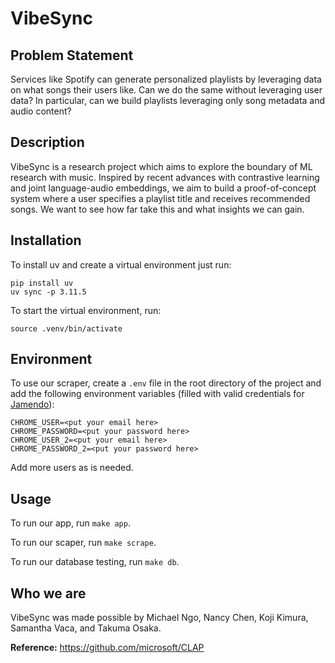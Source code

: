 # VibeSync
## Problem Statement
Services like Spotify can generate personalized playlists by leveraging data on what songs their users like. Can we do the same without leveraging user data? In particular, can we build playlists leveraging only song metadata and audio content?
## Description
VibeSync is a research project which aims to explore the boundary of ML research with music. Inspired by recent advances with contrastive learning and joint language-audio embeddings, we aim to build a proof-of-concept system where a user specifies a playlist title and receives recommended songs. We want to see how far take this and what insights we can gain.

## Installation
To install uv and create a virtual environment just run:
```shell
pip install uv
uv sync -p 3.11.5
```
To start the virtual environment, run:
```shell
source .venv/bin/activate
```
## Environment
To use our scraper, create a `.env` file in the root directory of the project and add the following environment variables (filled with valid credentials for [Jamendo](https://jamendo.com/)):
```
CHROME_USER=<put your email here>
CHROME_PASSWORD=<put your password here>
CHROME_USER_2=<put your email here>
CHROME_PASSWORD_2=<put your password here>
```
Add more users as is needed.

## Usage
To run our app, run `make app`.

To run our scaper, run `make scrape`.

To run our database testing, run `make db`.

## Who we are
VibeSync was made possible by Michael Ngo, Nancy Chen, Koji Kimura, Samantha Vaca, and Takuma Osaka.

**Reference:** https://github.com/microsoft/CLAP